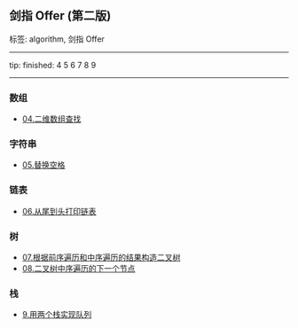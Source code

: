 ## 剑指 Offer (第二版)

标签: algorithm, 剑指 Offer

---

tip:
finished: 
4   5   6   7   8   9
 
---
 
### 数组

- [04.二维数组查找](array/two_dim_array_search04.go)

### 字符串

- [05.替换空格](string/replace_blank.go)

### 链表

- [06.从尾到头打印链表](linkedlist/print_list_reversingly06.go)

### 树

- [07.根据前序遍历和中序遍历的结果构造二叉树](tree/build_tree_with_preorder_inorder_array07.go)
- [08.二叉树中序遍历的下一个节点](tree/next_node_of_inorder_binary_tree08.go)

### 栈

- [9.用两个栈实现队列](stack/implement_queue_with_two_stacks09.go)